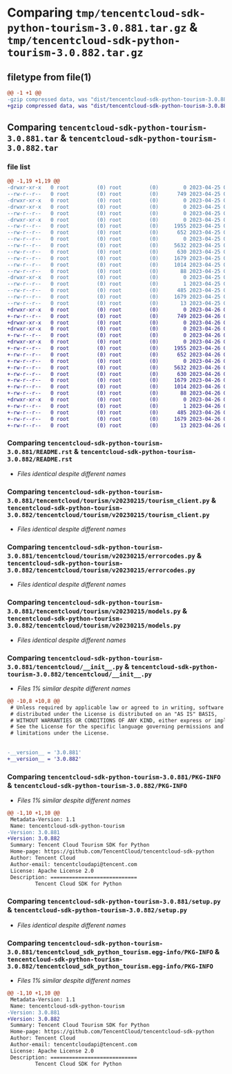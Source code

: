 # Comparing `tmp/tencentcloud-sdk-python-tourism-3.0.881.tar.gz` & `tmp/tencentcloud-sdk-python-tourism-3.0.882.tar.gz`

## filetype from file(1)

```diff
@@ -1 +1 @@
-gzip compressed data, was "dist/tencentcloud-sdk-python-tourism-3.0.881.tar", last modified: Tue Apr 25 00:59:29 2023, max compression
+gzip compressed data, was "dist/tencentcloud-sdk-python-tourism-3.0.882.tar", last modified: Wed Apr 26 03:58:16 2023, max compression
```

## Comparing `tencentcloud-sdk-python-tourism-3.0.881.tar` & `tencentcloud-sdk-python-tourism-3.0.882.tar`

### file list

```diff
@@ -1,19 +1,19 @@
-drwxr-xr-x   0 root         (0) root         (0)        0 2023-04-25 00:59:29.000000 tencentcloud-sdk-python-tourism-3.0.881/
--rw-r--r--   0 root         (0) root         (0)      749 2023-04-25 00:59:29.000000 tencentcloud-sdk-python-tourism-3.0.881/README.rst
-drwxr-xr-x   0 root         (0) root         (0)        0 2023-04-25 00:59:29.000000 tencentcloud-sdk-python-tourism-3.0.881/tencentcloud/
-drwxr-xr-x   0 root         (0) root         (0)        0 2023-04-25 00:59:29.000000 tencentcloud-sdk-python-tourism-3.0.881/tencentcloud/tourism/
--rw-r--r--   0 root         (0) root         (0)        0 2023-04-25 00:59:29.000000 tencentcloud-sdk-python-tourism-3.0.881/tencentcloud/tourism/__init__.py
-drwxr-xr-x   0 root         (0) root         (0)        0 2023-04-25 00:59:29.000000 tencentcloud-sdk-python-tourism-3.0.881/tencentcloud/tourism/v20230215/
--rw-r--r--   0 root         (0) root         (0)     1955 2023-04-25 00:59:29.000000 tencentcloud-sdk-python-tourism-3.0.881/tencentcloud/tourism/v20230215/tourism_client.py
--rw-r--r--   0 root         (0) root         (0)      652 2023-04-25 00:59:29.000000 tencentcloud-sdk-python-tourism-3.0.881/tencentcloud/tourism/v20230215/errorcodes.py
--rw-r--r--   0 root         (0) root         (0)        0 2023-04-25 00:59:29.000000 tencentcloud-sdk-python-tourism-3.0.881/tencentcloud/tourism/v20230215/__init__.py
--rw-r--r--   0 root         (0) root         (0)     5632 2023-04-25 00:59:29.000000 tencentcloud-sdk-python-tourism-3.0.881/tencentcloud/tourism/v20230215/models.py
--rw-r--r--   0 root         (0) root         (0)      630 2023-04-25 00:59:29.000000 tencentcloud-sdk-python-tourism-3.0.881/tencentcloud/__init__.py
--rw-r--r--   0 root         (0) root         (0)     1679 2023-04-25 00:59:29.000000 tencentcloud-sdk-python-tourism-3.0.881/PKG-INFO
--rw-r--r--   0 root         (0) root         (0)     1014 2023-04-25 00:59:29.000000 tencentcloud-sdk-python-tourism-3.0.881/setup.py
--rw-r--r--   0 root         (0) root         (0)       88 2023-04-25 00:59:29.000000 tencentcloud-sdk-python-tourism-3.0.881/setup.cfg
-drwxr-xr-x   0 root         (0) root         (0)        0 2023-04-25 00:59:29.000000 tencentcloud-sdk-python-tourism-3.0.881/tencentcloud_sdk_python_tourism.egg-info/
--rw-r--r--   0 root         (0) root         (0)        1 2023-04-25 00:59:29.000000 tencentcloud-sdk-python-tourism-3.0.881/tencentcloud_sdk_python_tourism.egg-info/dependency_links.txt
--rw-r--r--   0 root         (0) root         (0)      485 2023-04-25 00:59:29.000000 tencentcloud-sdk-python-tourism-3.0.881/tencentcloud_sdk_python_tourism.egg-info/SOURCES.txt
--rw-r--r--   0 root         (0) root         (0)     1679 2023-04-25 00:59:29.000000 tencentcloud-sdk-python-tourism-3.0.881/tencentcloud_sdk_python_tourism.egg-info/PKG-INFO
--rw-r--r--   0 root         (0) root         (0)       13 2023-04-25 00:59:29.000000 tencentcloud-sdk-python-tourism-3.0.881/tencentcloud_sdk_python_tourism.egg-info/top_level.txt
+drwxr-xr-x   0 root         (0) root         (0)        0 2023-04-26 03:58:16.000000 tencentcloud-sdk-python-tourism-3.0.882/
+-rw-r--r--   0 root         (0) root         (0)      749 2023-04-26 03:58:16.000000 tencentcloud-sdk-python-tourism-3.0.882/README.rst
+drwxr-xr-x   0 root         (0) root         (0)        0 2023-04-26 03:58:16.000000 tencentcloud-sdk-python-tourism-3.0.882/tencentcloud/
+drwxr-xr-x   0 root         (0) root         (0)        0 2023-04-26 03:58:16.000000 tencentcloud-sdk-python-tourism-3.0.882/tencentcloud/tourism/
+-rw-r--r--   0 root         (0) root         (0)        0 2023-04-26 03:58:16.000000 tencentcloud-sdk-python-tourism-3.0.882/tencentcloud/tourism/__init__.py
+drwxr-xr-x   0 root         (0) root         (0)        0 2023-04-26 03:58:16.000000 tencentcloud-sdk-python-tourism-3.0.882/tencentcloud/tourism/v20230215/
+-rw-r--r--   0 root         (0) root         (0)     1955 2023-04-26 03:58:16.000000 tencentcloud-sdk-python-tourism-3.0.882/tencentcloud/tourism/v20230215/tourism_client.py
+-rw-r--r--   0 root         (0) root         (0)      652 2023-04-26 03:58:16.000000 tencentcloud-sdk-python-tourism-3.0.882/tencentcloud/tourism/v20230215/errorcodes.py
+-rw-r--r--   0 root         (0) root         (0)        0 2023-04-26 03:58:16.000000 tencentcloud-sdk-python-tourism-3.0.882/tencentcloud/tourism/v20230215/__init__.py
+-rw-r--r--   0 root         (0) root         (0)     5632 2023-04-26 03:58:16.000000 tencentcloud-sdk-python-tourism-3.0.882/tencentcloud/tourism/v20230215/models.py
+-rw-r--r--   0 root         (0) root         (0)      630 2023-04-26 03:58:16.000000 tencentcloud-sdk-python-tourism-3.0.882/tencentcloud/__init__.py
+-rw-r--r--   0 root         (0) root         (0)     1679 2023-04-26 03:58:16.000000 tencentcloud-sdk-python-tourism-3.0.882/PKG-INFO
+-rw-r--r--   0 root         (0) root         (0)     1014 2023-04-26 03:58:16.000000 tencentcloud-sdk-python-tourism-3.0.882/setup.py
+-rw-r--r--   0 root         (0) root         (0)       88 2023-04-26 03:58:16.000000 tencentcloud-sdk-python-tourism-3.0.882/setup.cfg
+drwxr-xr-x   0 root         (0) root         (0)        0 2023-04-26 03:58:16.000000 tencentcloud-sdk-python-tourism-3.0.882/tencentcloud_sdk_python_tourism.egg-info/
+-rw-r--r--   0 root         (0) root         (0)        1 2023-04-26 03:58:16.000000 tencentcloud-sdk-python-tourism-3.0.882/tencentcloud_sdk_python_tourism.egg-info/dependency_links.txt
+-rw-r--r--   0 root         (0) root         (0)      485 2023-04-26 03:58:16.000000 tencentcloud-sdk-python-tourism-3.0.882/tencentcloud_sdk_python_tourism.egg-info/SOURCES.txt
+-rw-r--r--   0 root         (0) root         (0)     1679 2023-04-26 03:58:16.000000 tencentcloud-sdk-python-tourism-3.0.882/tencentcloud_sdk_python_tourism.egg-info/PKG-INFO
+-rw-r--r--   0 root         (0) root         (0)       13 2023-04-26 03:58:16.000000 tencentcloud-sdk-python-tourism-3.0.882/tencentcloud_sdk_python_tourism.egg-info/top_level.txt
```

### Comparing `tencentcloud-sdk-python-tourism-3.0.881/README.rst` & `tencentcloud-sdk-python-tourism-3.0.882/README.rst`

 * *Files identical despite different names*

### Comparing `tencentcloud-sdk-python-tourism-3.0.881/tencentcloud/tourism/v20230215/tourism_client.py` & `tencentcloud-sdk-python-tourism-3.0.882/tencentcloud/tourism/v20230215/tourism_client.py`

 * *Files identical despite different names*

### Comparing `tencentcloud-sdk-python-tourism-3.0.881/tencentcloud/tourism/v20230215/errorcodes.py` & `tencentcloud-sdk-python-tourism-3.0.882/tencentcloud/tourism/v20230215/errorcodes.py`

 * *Files identical despite different names*

### Comparing `tencentcloud-sdk-python-tourism-3.0.881/tencentcloud/tourism/v20230215/models.py` & `tencentcloud-sdk-python-tourism-3.0.882/tencentcloud/tourism/v20230215/models.py`

 * *Files identical despite different names*

### Comparing `tencentcloud-sdk-python-tourism-3.0.881/tencentcloud/__init__.py` & `tencentcloud-sdk-python-tourism-3.0.882/tencentcloud/__init__.py`

 * *Files 1% similar despite different names*

```diff
@@ -10,8 +10,8 @@
 # Unless required by applicable law or agreed to in writing, software
 # distributed under the License is distributed on an "AS IS" BASIS,
 # WITHOUT WARRANTIES OR CONDITIONS OF ANY KIND, either express or implied.
 # See the License for the specific language governing permissions and
 # limitations under the License.
 
 
-__version__ = '3.0.881'
+__version__ = '3.0.882'
```

### Comparing `tencentcloud-sdk-python-tourism-3.0.881/PKG-INFO` & `tencentcloud-sdk-python-tourism-3.0.882/PKG-INFO`

 * *Files 1% similar despite different names*

```diff
@@ -1,10 +1,10 @@
 Metadata-Version: 1.1
 Name: tencentcloud-sdk-python-tourism
-Version: 3.0.881
+Version: 3.0.882
 Summary: Tencent Cloud Tourism SDK for Python
 Home-page: https://github.com/TencentCloud/tencentcloud-sdk-python
 Author: Tencent Cloud
 Author-email: tencentcloudapi@tencent.com
 License: Apache License 2.0
 Description: ============================
         Tencent Cloud SDK for Python
```

### Comparing `tencentcloud-sdk-python-tourism-3.0.881/setup.py` & `tencentcloud-sdk-python-tourism-3.0.882/setup.py`

 * *Files identical despite different names*

### Comparing `tencentcloud-sdk-python-tourism-3.0.881/tencentcloud_sdk_python_tourism.egg-info/PKG-INFO` & `tencentcloud-sdk-python-tourism-3.0.882/tencentcloud_sdk_python_tourism.egg-info/PKG-INFO`

 * *Files 1% similar despite different names*

```diff
@@ -1,10 +1,10 @@
 Metadata-Version: 1.1
 Name: tencentcloud-sdk-python-tourism
-Version: 3.0.881
+Version: 3.0.882
 Summary: Tencent Cloud Tourism SDK for Python
 Home-page: https://github.com/TencentCloud/tencentcloud-sdk-python
 Author: Tencent Cloud
 Author-email: tencentcloudapi@tencent.com
 License: Apache License 2.0
 Description: ============================
         Tencent Cloud SDK for Python
```

